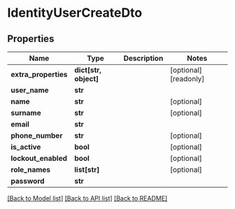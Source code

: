 # IdentityUserCreateDto


## Properties
Name | Type | Description | Notes
------------ | ------------- | ------------- | -------------
**extra_properties** | **dict[str, object]** |  | [optional] [readonly] 
**user_name** | **str** |  | 
**name** | **str** |  | [optional] 
**surname** | **str** |  | [optional] 
**email** | **str** |  | 
**phone_number** | **str** |  | [optional] 
**is_active** | **bool** |  | [optional] 
**lockout_enabled** | **bool** |  | [optional] 
**role_names** | **list[str]** |  | [optional] 
**password** | **str** |  | 

[[Back to Model list]](../README.md#documentation-for-models) [[Back to API list]](../README.md#documentation-for-api-endpoints) [[Back to README]](../README.md)


